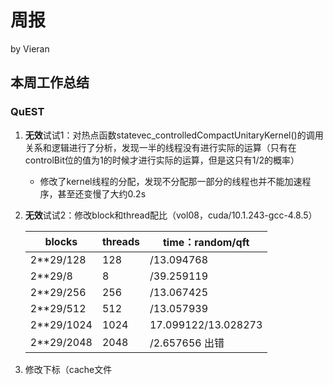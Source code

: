 # 周报

by Vieran

## 本周工作总结

### QuEST

1. **无效**试试1：对热点函数statevec_controlledCompactUnitaryKernel()的调用关系和逻辑进行了分析，发现一半的线程没有进行实际的运算（只有在controlBit位的值为1的时候才进行实际的运算，但是这只有1/2的概率）

   * 修改了kernel线程的分配，发现不分配那一部分的线程也并不能加速程序，甚至还变慢了大约0.2s

2. **无效**试试2：修改block和thread配比（vol08，cuda/10.1.243-gcc-4.8.5）

   | blocks     | threads | time：random/qft    |
   | ---------- | ------- | ------------------- |
   | 2**29/128  | 128     | /13.094768          |
   | 2**29/8    | 8       | /39.259119          |
   | 2**29/256  | 256     | /13.067425          |
   | 2**29/512  | 512     | /13.057939          |
   | 2**29/1024 | 1024    | 17.099122/13.028273 |
   | 2**29/2048 | 2048    | /2.657656   出错    |

3. 修改下标（cache文件